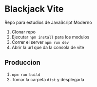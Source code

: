 # Blackjack Vite 

Repo para estudios de JavaScript Moderno 

1. Clonar repo 
2. Ejecutar ```npm install``` para los modulos 
3. Correr el server ```npm run dev```
4. Abrir la url que da la consola de vite 

## Produccion 

1. ```npm run build```
2. Tomar la carpeta ```dist``` y desplegarla